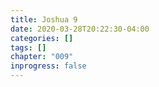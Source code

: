 ```yaml
---
title: Joshua 9
date: 2020-03-28T20:22:30-04:00
categories: []
tags: []
chapter: "009"
inprogress: false
---
```


